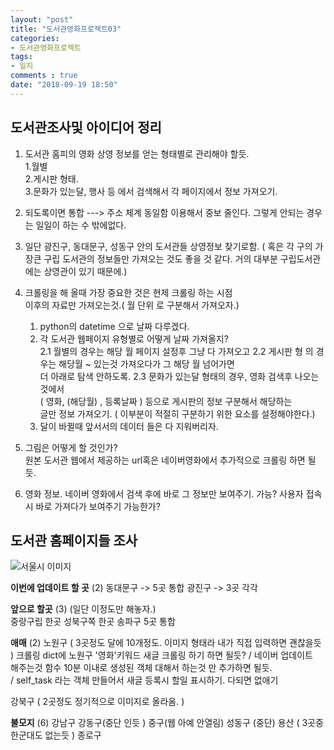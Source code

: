 ```yaml
---
layout: "post"
title: "도서관영화프로젝트03"    
categories:  
- 도서관영화프로젝트      
tags:  
- 일지       
comments : true    
date: "2018-09-19 18:50"  
---    
```



    
## 도서관조사및 아이디어 정리 



1) 도서관 홈피의 영화 상영 정보를 얻는 형태별로 관리해야 할듯.  
    1.월별  
    2.게시판 형태.  
    3.문화가 있는달, 행사 등 에서 검색해서 각 페이지에서 정보 가져오기.  


2) 되도록이면 통합 ---> 주소 체계 동일함 이용해서 중보 줄인다.
   그렇게 안되는 경우는 일일이 하는 수 밖에없다. 

3) 일단 광진구, 동대문구, 성동구 안의 도서관들 상영정보 찾기로함.
( 혹은 각 구의 가장큰 구립 도서관의 정보들만 가져오는 것도 좋을 것 같다. 
거의 대부분 구립도서관에는 상영관이 있기 때문에.)  



4) 크롤링을 해 올때 가장 중요한 것은 현제 크롤링 하는 시점   
   이후의 자료만 가져오는것.( 월 단위 로 구분해서 가져오자.)
    1. python의 datetime 으로 날짜 다루겠다.   
    2. 각 도서관 웹페이지 유형별로 어떻게 날짜 가져올지?    
        2.1 월별의 경우는 해당 월 페이지 설정후 그냥 다 가져오고 
        2.2 게시판 형 의 경우는 해당월 ~ 있는것 가져오다가 그 해당 월 넘어가면   
            더 아래로 탐색 안하도록.
        2.3 문화가 있는달 형태의 경우, 영화 검색후 나오는 것에서   
            ( 영화, (해당월) , 등록날짜 ) 등으로 게시판의 정보 구분해서 해당하는    
            글만 정보 가져오기. ( 이부분이 적절히 구분하기 위한 요소를 설정해야한다.)
    3. 달이 바뀔때 앞서서의 데이터 들은 다 지워버리자.

5) 그림은 어떻게 할 것인가?    
   원본 도서관 웹에서 제공하는 url혹은 네이버영화에서 추가적으로 크롤링 하면 될듯.    
   
6) 영화 정보.
네이버 영화에서 검색 후에 바로 그 정보만 보여주기.
가능?  사용자 접속시 바로 가져다가 보여주기 가능한가?

  


## 도서관 홈페이지들 조사   

![서울시 이미지](https://imgur.com/1etvdv6.png) 

**이번에 업데이트 할 곳**  (2) 
동대문구 ->  5곳 통합 
광진구 ->   3곳 각각 
 
**앞으로 할곳** (3)                           (일단 이정도만 해놓자.)         
중랑구립 한곳 
성북구쪽 한곳 
송파구 5곳 통합 

**애매** (2)
노원구  ( 3곳정도 달에 10개정도. 이미지 형태라 내가 직접 입력하면 괜찮을듯 ) 
크롤링 dict에 노원구 '영화'키워드 새글 크롤링 하기 하면 될듯?   / 네이버 업데이트    
해주는것 함수 10분 이내로 생성된 객체 대해서 하는것 만 추가하면 될듯.   
/ self_task 라는 객체 만들어서 새글 등록시 할일 표시하기. 다되면 없애기   

강북구 ( 2곳정도 정기적으로 이미지로 올라옴. )


**불모지** (6)
 강남구
강동구(중단 인듯 )
중구(웹 아예 안열림) 
성동구 (중단) 
용산 ( 3곳중 한군대도 없는듯 ) 
종로구






